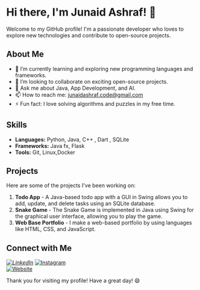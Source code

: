 # Hi there, I'm Junaid Ashraf! 👋

Welcome to my GitHub profile! I'm a passionate developer who loves to explore new technologies and contribute to open-source projects.

## About Me

- 🌱 I’m currently learning and exploring new programming languages and frameworks.
- 👯 I’m looking to collaborate on exciting open-source projects.
- 💬 Ask me about Java, App Development, and AI.
- 📫 How to reach me: junaidashraf.code@gmail.com
- ⚡ Fun fact: I love solving algorithms and puzzles in my free time.

## Skills

- **Languages:** Python, Java, C++ , Dart , SQLite
- **Frameworks:** Java fx, Flask  
- **Tools:** Git, Linux,Docker

## Projects

Here are some of the projects I've been working on:

1. **Todo App** - A Java-based todo app with a GUI in Swing allows you to add, update, and delete tasks using an SQLite database.
2. **Snake Game** - The Snake Game is implemented in Java using Swing for the graphical user interface, allowing you to play the game.
3. **Web Base Portfolio** - I make a web-based portfolio by using languages like HTML, CSS, and JavaScript.

## Connect with Me
<i class="devicon-linkedin-plain colored">[![LinkedIn](https://img.shields.io/badge/-LinkedIn-0A66C2?style=flat&logo=linkedin)](https://www.linkedin.com/in/YOUR_LINKEDIN_PROFILE)  </i>
[![Instagram](https://img.shields.io/badge/-Instagram-E4405F?style=flat&logo=instagram)](https://www.instagram.com/YOUR_INSTAGRAM_PROFILE)  
[![Website](https://img.shields.io/badge/-Website-FF9900?style=flat&logo=google-chrome)](https://YOUR_WEBSITE_URL)  



Thank you for visiting my profile! Have a great day! 😄
